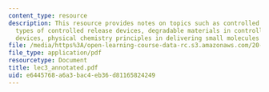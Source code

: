 ```yaml
---
content_type: resource
description: This resource provides notes on topics such as controlled release devices,
  types of controlled release devices, degradable materials in controlled release
  devices, physical chemistry principles in delivering small molecules vs. proteins.
file: /media/https%3A/open-learning-course-data-rc.s3.amazonaws.com/20-462j-molecular-principles-of-biomaterials-spring-2006/e6445768a6a3bac4eb36d81165824249_lec3_annotated.pdf
file_type: application/pdf
resourcetype: Document
title: lec3_annotated.pdf
uid: e6445768-a6a3-bac4-eb36-d81165824249
---
```

